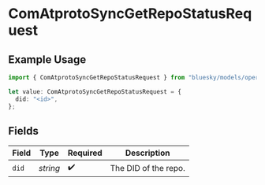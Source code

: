 # ComAtprotoSyncGetRepoStatusRequest

## Example Usage

```typescript
import { ComAtprotoSyncGetRepoStatusRequest } from "bluesky/models/operations";

let value: ComAtprotoSyncGetRepoStatusRequest = {
  did: "<id>",
};
```

## Fields

| Field                | Type                 | Required             | Description          |
| -------------------- | -------------------- | -------------------- | -------------------- |
| `did`                | *string*             | :heavy_check_mark:   | The DID of the repo. |